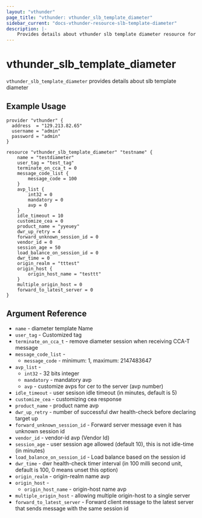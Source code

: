 ```yaml
---
layout: "vthunder"
page_title: "vthunder: vthunder_slb_template_diameter"
sidebar_current: "docs-vthunder-resource-slb-template-diameter"
description: |-
    Provides details about vthunder slb template diameter resource for A10
---
```


# vthunder\_slb\_template\_diameter

`vthunder_slb_template_diameter` provides details about slb template diameter
## Example Usage


```hcl
provider "vthunder" {
  address  = "129.213.82.65"
  username = "admin"
  password = "admin"
}

resource "vthunder_slb_template_diameter" "testname" {
	name = "testdiameter"
	user_tag = "test_tag"
	terminate_on_cca_t = 0
	message_code_list {
		message_code = 100
	}
	avp_list {
		int32 = 0
		mandatory = 0
		avp = 0
	}
	idle_timeout = 10
	customize_cea = 0
	product_name = "yyeuey"
	dwr_up_retry = 4
	forward_unknown_session_id = 0
	vendor_id = 0
	session_age = 50
	load_balance_on_session_id = 0
	dwr_time = 0
	origin_realm = "tttest"
	origin_host {
		origin_host_name = "testtt"
	}
	multiple_origin_host = 0
	forward_to_latest_server = 0
}
```

## Argument Reference

* `name` - diameter template Name
* `user_tag` - Customized tag
* `terminate_on_cca_t` - remove diameter session when receiving CCA-T message
* `message_code_list` - 
    * `message_code` - minimum: 1, maximum: 2147483647 
* `avp_list` -
    * `int32` -  32 bits integer
    * `mandatory` - mandatory avp
    * `avp` -  customize avps for cer to the server (avp number)
* `idle_timeout` - user sesison idle timeout (in minutes, default is 5) 
* `customize_cea` - customizing cea response
* `product_name` - product name avp
* `dwr_up_retry` - number of successful dwr health-check before declaring target up
* `forward_unknown_session_id` - Forward server message even it has unknown session id
* `vendor_id` - vendor-id avp (Vendor Id) 
* `session_age` - user session age allowed (default 10), this is not idle-time (in minutes)
* `load_balance_on_session_id` - Load balance based on the session id
* `dwr_time` - dwr health-check timer interval (in 100 milli second unit, default is 100, 0 means unset this option) 
* `origin_realm` - origin-realm name avp
* `origin_host` - 
    * `origin_host_name` - origin-host name avp
* `multiple_origin_host` - allowing multiple origin-host to a single server
* `forward_to_latest_server` - Forward client message to the latest server that sends message with the same session id


